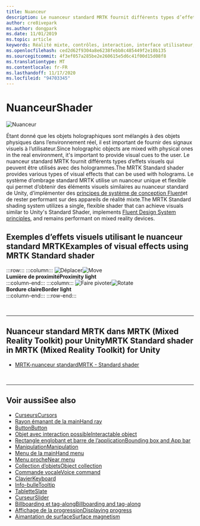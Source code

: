 ```yaml
---
title: Nuanceur
description: Le nuanceur standard MRTK fournit différents types d’effets visuels qui peuvent être utilisés avec des hologrammes.
author: cre8ivepark
ms.author: dongpark
ms.date: 11/01/2019
ms.topic: article
keywords: Réalité mixte, contrôles, interaction, interface utilisateur, expérience utilisateur, nuanceur, casque de réalité mixte, casque de réalité mixte, casque de réalité virtuelle, HoloLens, MRTK, boîte à outils de réalité mixte, effets visuels
ms.openlocfilehash: ced2d62f9304a8e6238febb8c485449f2e10b135
ms.sourcegitcommit: 4f3ef057a285be2e260615e5d6c41f00d15d08f8
ms.translationtype: MT
ms.contentlocale: fr-FR
ms.lasthandoff: 11/17/2020
ms.locfileid: "94703345"
---
```

# <a name="shader"></a><span data-ttu-id="84739-104">Nuanceur</span><span class="sxs-lookup"><span data-stu-id="84739-104">Shader</span></span>

![Nuanceur](images/UX_Hero_StandardShader.jpg)

<span data-ttu-id="84739-106">Étant donné que les objets holographiques sont mélangés à des objets physiques dans l’environnement réel, il est important de fournir des signaux visuels à l’utilisateur.</span><span class="sxs-lookup"><span data-stu-id="84739-106">Since holographic objects are mixed with physical ones in the real environment, it's important to provide visual cues to the user.</span></span> <span data-ttu-id="84739-107">Le nuanceur standard MRTK fournit différents types d’effets visuels qui peuvent être utilisés avec des hologrammes.</span><span class="sxs-lookup"><span data-stu-id="84739-107">The MRTK Standard shader provides various types of visual effects that can be used with holograms.</span></span> <span data-ttu-id="84739-108">Le système d’ombrage standard MRTK utilise un nuanceur unique et flexible qui permet d’obtenir des éléments visuels similaires au nuanceur standard de Unity, d’implémenter des [principes de système de conception Fluent](https://www.microsoft.com/design/fluent/#/)et de rester performant sur des appareils de réalité mixte.</span><span class="sxs-lookup"><span data-stu-id="84739-108">The MRTK Standard shading system utilizes a single, flexible shader that can achieve visuals similar to Unity's Standard Shader, implements [Fluent Design System principles](https://www.microsoft.com/design/fluent/#/), and remains performant on mixed reality devices.</span></span>
<br>

## <a name="examples-of-visual-effects-using-mrtk-standard-shader"></a><span data-ttu-id="84739-109">Exemples d’effets visuels utilisant le nuanceur standard MRTK</span><span class="sxs-lookup"><span data-stu-id="84739-109">Examples of visual effects using MRTK Standard shader</span></span> 
:::row:::
    :::column:::
       <span data-ttu-id="84739-110">![Déplacer](images/UX_Button_Affordance_ProximityLight.jpg)</span><span class="sxs-lookup"><span data-stu-id="84739-110">![Move](images/UX_Button_Affordance_ProximityLight.jpg)</span></span><br>
       <span data-ttu-id="84739-111">**Lumière de proximité**</span><span class="sxs-lookup"><span data-stu-id="84739-111">**Proximity light**</span></span><br>
    :::column-end:::
    :::column:::
       <span data-ttu-id="84739-112">![Faire pivoter](images/UX_Button_Affordance_FocusHighlight.jpg)</span><span class="sxs-lookup"><span data-stu-id="84739-112">![Rotate](images/UX_Button_Affordance_FocusHighlight.jpg)</span></span><br>
        <span data-ttu-id="84739-113">**Bordure claire**</span><span class="sxs-lookup"><span data-stu-id="84739-113">**Border light**</span></span><br>
    :::column-end:::
:::row-end:::

<br>

---

## <a name="mrtk-standard-shader-in-mrtk-mixed-reality-toolkit-for-unity"></a><span data-ttu-id="84739-114">Nuanceur standard MRTK dans MRTK (Mixed Reality Toolkit) pour Unity</span><span class="sxs-lookup"><span data-stu-id="84739-114">MRTK Standard shader in MRTK (Mixed Reality Toolkit) for Unity</span></span>

* [<span data-ttu-id="84739-115">MRTK-nuanceur standard</span><span class="sxs-lookup"><span data-stu-id="84739-115">MRTK - Standard shader</span></span>](https://microsoft.github.io/MixedRealityToolkit-Unity/Documentation/README_MRTKStandardShader.html)


<br>

---

## <a name="see-also"></a><span data-ttu-id="84739-116">Voir aussi</span><span class="sxs-lookup"><span data-stu-id="84739-116">See also</span></span>

* [<span data-ttu-id="84739-117">Curseurs</span><span class="sxs-lookup"><span data-stu-id="84739-117">Cursors</span></span>](cursors.md)
* [<span data-ttu-id="84739-118">Rayon émanant de la main</span><span class="sxs-lookup"><span data-stu-id="84739-118">Hand ray</span></span>](point-and-commit.md)
* [<span data-ttu-id="84739-119">Button</span><span class="sxs-lookup"><span data-stu-id="84739-119">Button</span></span>](button.md)
* [<span data-ttu-id="84739-120">Objet avec interaction possible</span><span class="sxs-lookup"><span data-stu-id="84739-120">Interactable object</span></span>](interactable-object.md)
* [<span data-ttu-id="84739-121">Rectangle englobant et barre de l’application</span><span class="sxs-lookup"><span data-stu-id="84739-121">Bounding box and App bar</span></span>](app-bar-and-bounding-box.md)
* [<span data-ttu-id="84739-122">Manipulation</span><span class="sxs-lookup"><span data-stu-id="84739-122">Manipulation</span></span>](direct-manipulation.md)
* [<span data-ttu-id="84739-123">Menu de la main</span><span class="sxs-lookup"><span data-stu-id="84739-123">Hand menu</span></span>](hand-menu.md)
* [<span data-ttu-id="84739-124">Menu proche</span><span class="sxs-lookup"><span data-stu-id="84739-124">Near menu</span></span>](near-menu.md)
* [<span data-ttu-id="84739-125">Collection d’objets</span><span class="sxs-lookup"><span data-stu-id="84739-125">Object collection</span></span>](object-collection.md)
* [<span data-ttu-id="84739-126">Commande vocale</span><span class="sxs-lookup"><span data-stu-id="84739-126">Voice command</span></span>](voice-input.md)
* [<span data-ttu-id="84739-127">Clavier</span><span class="sxs-lookup"><span data-stu-id="84739-127">Keyboard</span></span>](keyboard.md)
* [<span data-ttu-id="84739-128">Info-bulle</span><span class="sxs-lookup"><span data-stu-id="84739-128">Tooltip</span></span>](tooltip.md)
* [<span data-ttu-id="84739-129">Tablette</span><span class="sxs-lookup"><span data-stu-id="84739-129">Slate</span></span>](slate.md)
* [<span data-ttu-id="84739-130">Curseur</span><span class="sxs-lookup"><span data-stu-id="84739-130">Slider</span></span>](slider.md)
* [<span data-ttu-id="84739-131">Billboarding et tag-along</span><span class="sxs-lookup"><span data-stu-id="84739-131">Billboarding and tag-along</span></span>](billboarding-and-tag-along.md)
* [<span data-ttu-id="84739-132">Affichage de la progression</span><span class="sxs-lookup"><span data-stu-id="84739-132">Displaying progress</span></span>](progress.md)
* [<span data-ttu-id="84739-133">Aimantation de surface</span><span class="sxs-lookup"><span data-stu-id="84739-133">Surface magnetism</span></span>](surface-magnetism.md)
